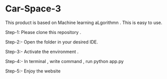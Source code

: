 # Car-Space-3

This product is based on Machine learning aLgorithmn .
This is easy to use.

Step-1:
Please clone this repository .

Step-2:-
Open the folder in your desired IDE.

Step-3:-
Activate the environment .

Step-4:-
In terminal , write command , run python app.py

Step-5:-
Enjoy the website
